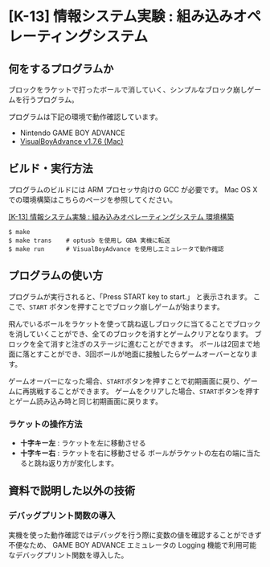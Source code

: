 # [K-13] 情報システム実験 : 組み込みオペレーティングシステム

## 何をするプログラムか
ブロックをラケットで打ったボールで消していく、シンプルなブロック崩しゲームを行うプログラム。

プログラムは下記の環境で動作確認しています。
* Nintendo GAME BOY ADVANCE
* [VisualBoyAdvance v1.7.6 (Mac)](http://sourceforge.net/projects/macboyadvance/)

## ビルド・実行方法
プログラムのビルドには ARM プロセッサ向けの GCC が必要です。
Mac OS X での環境構築はこちらのページを参照してください。

[[K-13] 情報システム実験 : 組み込みオペレーティングシステム 環境構築](https://gist.github.com/shiftky/11205081)

```
$ make
$ make trans    # optusb を使用し GBA 実機に転送
$ make run      # VisualBoyAdvance を使用しエミュレータで動作確認
```

## プログラムの使い方
プログラムが実行されると、「Press START key to start.」 と表示されます。
ここで、`START` ボタンを押すことでブロック崩しゲームが始まります。

飛んでいるボールをラケットを使って跳ね返しブロックに当てることでブロックを消していくことができ、全てのブロックを消すとゲームクリアとなります。
ブロックを全て消すと注ぎのステージに進むことができます。
ボールは2回まで地面に落とすことができ、3回ボールが地面に接触したらゲームオーバーとなります。

ゲームオーバーになった場合、`START`ボタンを押すことで初期画面に戻り、ゲームに再挑戦することができます。
ゲームをクリアした場合、`START`ボタンを押すとゲーム読み込み時と同じ初期画面に戻ります。

### ラケットの操作方法
* **十字キー左** : ラケットを左に移動させる
* **十字キー右** : ラケットを右に移動させる
ボールがラケットの左右の端に当たると跳ね返り方が変化します。

## 資料で説明した以外の技術
### デバッグプリント関数の導入
実機を使った動作確認ではデバッグを行う際に変数の値を確認することができず不便なため、 GAME BOY ADVANCE エミュレータの Logging 機能で利用可能なデバッグプリント関数を導入した。
